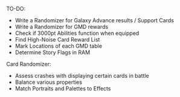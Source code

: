 TO-DO:
- Write a Randomizer for Galaxy Advance results / Support Cards
- Write a Randomizer for GMD rewards
- Check if 3000pt Abilities function when equipped
- Find High-Noise Card Reward List
- Mark Locations of each GMD table
- Determine Story Flags in RAM

Card Randomizer:
- Assess crashes with displaying certain cards in battle
- Balance various properties
- Match Portraits and Palettes to Effects
